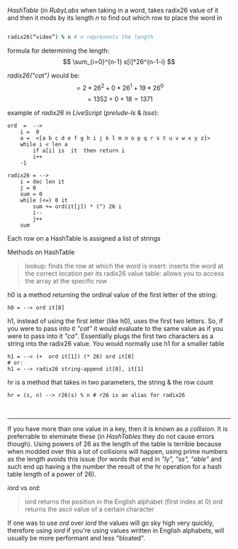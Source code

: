 
<!-- on Stackedit -->

<i>HashTable</i> (in <i>RubyLabs</i> when taking in a word, takes radix26 value of it and then it mods by its length <i> n </i> to find out which row to place the word in

```Ruby

radix26(“video”) % n # n represents the length

```
formula for determining the length:
$$ \sum_{i=0}^{n-1} s[i]*26^{n-1-i} $$

<i>radix26("cat")</i> would be:
$$ = 2*26^2 + 0*26^1 + 19*26^0 $$
$$ = 1352 + 0 + 18 = 1371 $$

example of <i>radix26</i> in <i>LiveScript</i> (<i>prelude-ls</i> & <i>lsse</i>):
```LiveScript
ord  =  -->
	i =  0
	a =  <[a b c d e f g h i j k l m n o p q r s t u v w x y z]>
	while i < len a
		if a[i] is  it  then return i
		i++
	-1

radix26 = -->
	i = dec len it
	j = 0
	sum = 0
	while (<=) 0 it
		sum += ord(it[j]) * (^) 26 i
		i--
		j++
	sum
```

Each row on a HashTable is assigned a list of strings

Methods on HashTable
> lookup: finds the row at which the word is
> insert: inserts the word at the correct location per its radix26 value
> table: allows you to access the array at the specific row

h0 is a method returning the ordinal value of the first letter of the string:
```LiveScript
h0 = --> ord it[0]
```

h1, instead of using the first letter (like h0), uses the first two letters. So, if you were to pass into it <i>"cat"</i> it would evaluate to the same value as if you were to pass into it <i>"ca"</i>. Essentially plugs the first two characters as a string into the radix26 value.
You would normally use h1 for a smaller table
```LiveScript
h1 = --> (+  ord it[1]) (* 26) ord it[0]
# or:
h1 = --> radix26 string-append it[0], it[1]
```

hr is a method that takes in two parameters, the string & the row count
```LiveScript
hr = (s, n) --> r26(s) % n # r26 is an alias for radix26
```

<br><hr>

If you have more than one value in a key, then it is known as a <i>collision</i>. It is preferrable to eleminate these (in <i>HashTables</i> they do not cause errors though). Using powers of 26 as the length of the table is terrible because when modded over this a lot of collisions will happen, using prime numbers as the length avoids this issue (for words that end in <i>"ly", "ss", "able"</i> and such end up having a the number the result of the hr operation for a hash table length of a power of 26).

<i>iord</i> vs <i>ord</i>:
> iord returns the position in the English alphabet (first index at 0)
> ord returns the ascii value of a certain character

If one was to use <i>ord</i> over <i>iord</i> the values will go sky high very quickly, therefore using <i>iord</i> if you're using values written in English alphabets, will usually be more performant and less "bloated".
